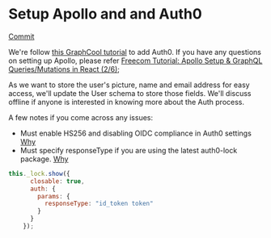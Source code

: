 
# Setup Apollo and and Auth0
[Commit](https://github.com/vidaaudrey/fedulab/commit/706d75ab80179c4f11980f8e67324652bbf3af64)

We're follow [this GraphCool tutorial](https://www.graph.cool/docs/tutorials/react-apollo-auth0-pheiph4ooj/) to add Auth0. If you have any questions on setting up Apollo, please refer [Freecom Tutorial: Apollo Setup & GraphQL Queries/Mutations in React (2/6)](https://www.graph.cool/docs/tutorials/freecom-2-apollo-queries-mutations-oe8ahyo2ei/);

As we want to store the user's picture, name and email address for easy access, we'll update the User schema to store those fields. We'll discuss offline if anyone is interested in knowing more about the Auth process. 

A few notes if you come across any issues:
- Must enable HS256 and disabling OIDC compliance in Auth0 settings [Why](https://github.com/graphcool/graphcool/issues/145#issuecomment-318968578)
- Must specify responseType if you are using the latest auth0-lock package. [Why](https://github.com/auth0/lock/issues/859)
```javascript
this._lock.show({
      closable: true,
      auth: {
        params: {
          responseType: "id_token token"
        }
      }
    });
```


